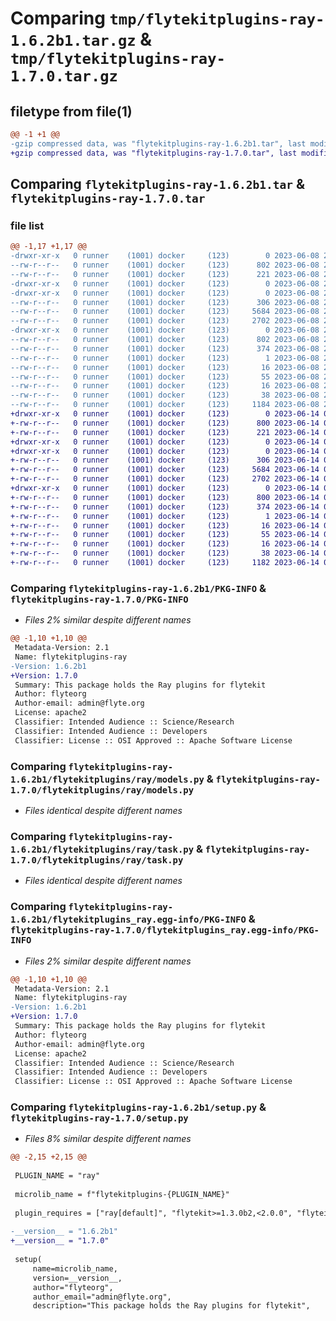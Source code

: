 # Comparing `tmp/flytekitplugins-ray-1.6.2b1.tar.gz` & `tmp/flytekitplugins-ray-1.7.0.tar.gz`

## filetype from file(1)

```diff
@@ -1 +1 @@
-gzip compressed data, was "flytekitplugins-ray-1.6.2b1.tar", last modified: Thu Jun  8 23:49:52 2023, max compression
+gzip compressed data, was "flytekitplugins-ray-1.7.0.tar", last modified: Wed Jun 14 04:33:34 2023, max compression
```

## Comparing `flytekitplugins-ray-1.6.2b1.tar` & `flytekitplugins-ray-1.7.0.tar`

### file list

```diff
@@ -1,17 +1,17 @@
-drwxr-xr-x   0 runner    (1001) docker     (123)        0 2023-06-08 23:49:52.243277 flytekitplugins-ray-1.6.2b1/
--rw-r--r--   0 runner    (1001) docker     (123)      802 2023-06-08 23:49:52.239277 flytekitplugins-ray-1.6.2b1/PKG-INFO
--rw-r--r--   0 runner    (1001) docker     (123)      221 2023-06-08 23:49:15.000000 flytekitplugins-ray-1.6.2b1/README.md
-drwxr-xr-x   0 runner    (1001) docker     (123)        0 2023-06-08 23:49:52.239277 flytekitplugins-ray-1.6.2b1/flytekitplugins/
-drwxr-xr-x   0 runner    (1001) docker     (123)        0 2023-06-08 23:49:52.239277 flytekitplugins-ray-1.6.2b1/flytekitplugins/ray/
--rw-r--r--   0 runner    (1001) docker     (123)      306 2023-06-08 23:49:15.000000 flytekitplugins-ray-1.6.2b1/flytekitplugins/ray/__init__.py
--rw-r--r--   0 runner    (1001) docker     (123)     5684 2023-06-08 23:49:15.000000 flytekitplugins-ray-1.6.2b1/flytekitplugins/ray/models.py
--rw-r--r--   0 runner    (1001) docker     (123)     2702 2023-06-08 23:49:15.000000 flytekitplugins-ray-1.6.2b1/flytekitplugins/ray/task.py
-drwxr-xr-x   0 runner    (1001) docker     (123)        0 2023-06-08 23:49:52.239277 flytekitplugins-ray-1.6.2b1/flytekitplugins_ray.egg-info/
--rw-r--r--   0 runner    (1001) docker     (123)      802 2023-06-08 23:49:52.000000 flytekitplugins-ray-1.6.2b1/flytekitplugins_ray.egg-info/PKG-INFO
--rw-r--r--   0 runner    (1001) docker     (123)      374 2023-06-08 23:49:52.000000 flytekitplugins-ray-1.6.2b1/flytekitplugins_ray.egg-info/SOURCES.txt
--rw-r--r--   0 runner    (1001) docker     (123)        1 2023-06-08 23:49:52.000000 flytekitplugins-ray-1.6.2b1/flytekitplugins_ray.egg-info/dependency_links.txt
--rw-r--r--   0 runner    (1001) docker     (123)       16 2023-06-08 23:49:52.000000 flytekitplugins-ray-1.6.2b1/flytekitplugins_ray.egg-info/namespace_packages.txt
--rw-r--r--   0 runner    (1001) docker     (123)       55 2023-06-08 23:49:52.000000 flytekitplugins-ray-1.6.2b1/flytekitplugins_ray.egg-info/requires.txt
--rw-r--r--   0 runner    (1001) docker     (123)       16 2023-06-08 23:49:52.000000 flytekitplugins-ray-1.6.2b1/flytekitplugins_ray.egg-info/top_level.txt
--rw-r--r--   0 runner    (1001) docker     (123)       38 2023-06-08 23:49:52.243277 flytekitplugins-ray-1.6.2b1/setup.cfg
--rw-r--r--   0 runner    (1001) docker     (123)     1184 2023-06-08 23:49:38.000000 flytekitplugins-ray-1.6.2b1/setup.py
+drwxr-xr-x   0 runner    (1001) docker     (123)        0 2023-06-14 04:33:34.553418 flytekitplugins-ray-1.7.0/
+-rw-r--r--   0 runner    (1001) docker     (123)      800 2023-06-14 04:33:34.553418 flytekitplugins-ray-1.7.0/PKG-INFO
+-rw-r--r--   0 runner    (1001) docker     (123)      221 2023-06-14 04:33:05.000000 flytekitplugins-ray-1.7.0/README.md
+drwxr-xr-x   0 runner    (1001) docker     (123)        0 2023-06-14 04:33:34.549418 flytekitplugins-ray-1.7.0/flytekitplugins/
+drwxr-xr-x   0 runner    (1001) docker     (123)        0 2023-06-14 04:33:34.553418 flytekitplugins-ray-1.7.0/flytekitplugins/ray/
+-rw-r--r--   0 runner    (1001) docker     (123)      306 2023-06-14 04:33:05.000000 flytekitplugins-ray-1.7.0/flytekitplugins/ray/__init__.py
+-rw-r--r--   0 runner    (1001) docker     (123)     5684 2023-06-14 04:33:05.000000 flytekitplugins-ray-1.7.0/flytekitplugins/ray/models.py
+-rw-r--r--   0 runner    (1001) docker     (123)     2702 2023-06-14 04:33:05.000000 flytekitplugins-ray-1.7.0/flytekitplugins/ray/task.py
+drwxr-xr-x   0 runner    (1001) docker     (123)        0 2023-06-14 04:33:34.553418 flytekitplugins-ray-1.7.0/flytekitplugins_ray.egg-info/
+-rw-r--r--   0 runner    (1001) docker     (123)      800 2023-06-14 04:33:34.000000 flytekitplugins-ray-1.7.0/flytekitplugins_ray.egg-info/PKG-INFO
+-rw-r--r--   0 runner    (1001) docker     (123)      374 2023-06-14 04:33:34.000000 flytekitplugins-ray-1.7.0/flytekitplugins_ray.egg-info/SOURCES.txt
+-rw-r--r--   0 runner    (1001) docker     (123)        1 2023-06-14 04:33:34.000000 flytekitplugins-ray-1.7.0/flytekitplugins_ray.egg-info/dependency_links.txt
+-rw-r--r--   0 runner    (1001) docker     (123)       16 2023-06-14 04:33:34.000000 flytekitplugins-ray-1.7.0/flytekitplugins_ray.egg-info/namespace_packages.txt
+-rw-r--r--   0 runner    (1001) docker     (123)       55 2023-06-14 04:33:34.000000 flytekitplugins-ray-1.7.0/flytekitplugins_ray.egg-info/requires.txt
+-rw-r--r--   0 runner    (1001) docker     (123)       16 2023-06-14 04:33:34.000000 flytekitplugins-ray-1.7.0/flytekitplugins_ray.egg-info/top_level.txt
+-rw-r--r--   0 runner    (1001) docker     (123)       38 2023-06-14 04:33:34.553418 flytekitplugins-ray-1.7.0/setup.cfg
+-rw-r--r--   0 runner    (1001) docker     (123)     1182 2023-06-14 04:33:24.000000 flytekitplugins-ray-1.7.0/setup.py
```

### Comparing `flytekitplugins-ray-1.6.2b1/PKG-INFO` & `flytekitplugins-ray-1.7.0/PKG-INFO`

 * *Files 2% similar despite different names*

```diff
@@ -1,10 +1,10 @@
 Metadata-Version: 2.1
 Name: flytekitplugins-ray
-Version: 1.6.2b1
+Version: 1.7.0
 Summary: This package holds the Ray plugins for flytekit
 Author: flyteorg
 Author-email: admin@flyte.org
 License: apache2
 Classifier: Intended Audience :: Science/Research
 Classifier: Intended Audience :: Developers
 Classifier: License :: OSI Approved :: Apache Software License
```

### Comparing `flytekitplugins-ray-1.6.2b1/flytekitplugins/ray/models.py` & `flytekitplugins-ray-1.7.0/flytekitplugins/ray/models.py`

 * *Files identical despite different names*

### Comparing `flytekitplugins-ray-1.6.2b1/flytekitplugins/ray/task.py` & `flytekitplugins-ray-1.7.0/flytekitplugins/ray/task.py`

 * *Files identical despite different names*

### Comparing `flytekitplugins-ray-1.6.2b1/flytekitplugins_ray.egg-info/PKG-INFO` & `flytekitplugins-ray-1.7.0/flytekitplugins_ray.egg-info/PKG-INFO`

 * *Files 2% similar despite different names*

```diff
@@ -1,10 +1,10 @@
 Metadata-Version: 2.1
 Name: flytekitplugins-ray
-Version: 1.6.2b1
+Version: 1.7.0
 Summary: This package holds the Ray plugins for flytekit
 Author: flyteorg
 Author-email: admin@flyte.org
 License: apache2
 Classifier: Intended Audience :: Science/Research
 Classifier: Intended Audience :: Developers
 Classifier: License :: OSI Approved :: Apache Software License
```

### Comparing `flytekitplugins-ray-1.6.2b1/setup.py` & `flytekitplugins-ray-1.7.0/setup.py`

 * *Files 8% similar despite different names*

```diff
@@ -2,15 +2,15 @@
 
 PLUGIN_NAME = "ray"
 
 microlib_name = f"flytekitplugins-{PLUGIN_NAME}"
 
 plugin_requires = ["ray[default]", "flytekit>=1.3.0b2,<2.0.0", "flyteidl>=1.1.10"]
 
-__version__ = "1.6.2b1"
+__version__ = "1.7.0"
 
 setup(
     name=microlib_name,
     version=__version__,
     author="flyteorg",
     author_email="admin@flyte.org",
     description="This package holds the Ray plugins for flytekit",
```

